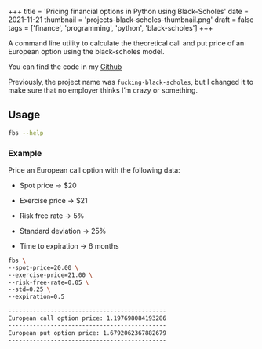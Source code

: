 +++
title = 'Pricing financial options in Python using Black-Scholes'
date = 2021-11-21
thumbnail = 'projects-black-scholes-thumbnail.png'
draft = false
tags = ['finance', 'programming', 'python', 'black-scholes']
+++

A command line utility to calculate the theoretical call and put price of an European 
option using the black-scholes model.

You can find the code in my [Github](https://github.com/denniscmartin/python-black-scholes)

Previously, the project name was `fucking-black-scholes`, but I changed it to make sure 
that no employer thinks I’m crazy or something.

## Usage

```bash
fbs --help
```

### Example

Price an European call option with the following data:

- Spot price -> $20

- Exercise price -> $21

- Risk free rate -> 5%

- Standard deviation -> 25%

- Time to expiration -> 6 months

```bash
fbs \
--spot-price=20.00 \
--exercise-price=21.00 \
--risk-free-rate=0.05 \
--std=0.25 \
--expiration=0.5
```

```bash
---------------------------------------------
European call option price: 1.197698084193286
---------------------------------------------
European put option price: 1.6792062367882679
---------------------------------------------
```